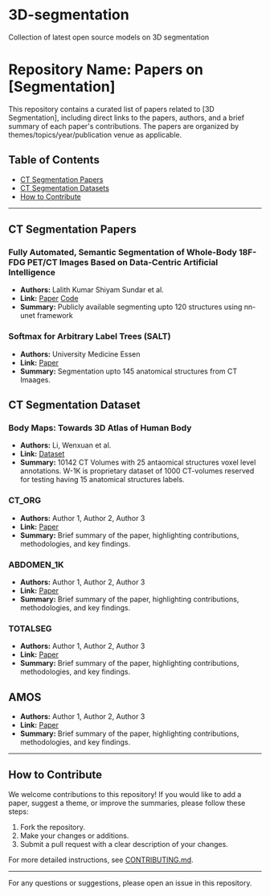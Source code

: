 # 3D-segmentation
Collection of latest open source models on 3D segmentation

# Repository Name: Papers on [Segmentation]

This repository contains a curated list of papers related to [3D Segmentation], including direct links to the papers, authors, and a brief summary of each paper's contributions. The papers are organized by themes/topics/year/publication venue as applicable.

## Table of Contents
- [CT Segmentation Papers](#theme1)
- [CT Segmentation Datasets](#theme2)
- [How to Contribute](#how-to-contribute)

---

## <a name="theme1"></a>CT Segmentation Papers

### Fully Automated, Semantic Segmentation of Whole-Body 18F-FDG PET/CT Images Based on Data-Centric Artificial Intelligence
- **Authors:** Lalith Kumar Shiyam Sundar et al.
- **Link:** [Paper](https://jnm.snmjournals.org/content/63/12/1941) [Code](https://github.com/ENHANCE-PET/MOOSE)
- **Summary:** Publicly available segmenting upto 120 structures using nn-unet framework

### Softmax for Arbitrary Label Trees (SALT)
- **Authors:** University Medicine Essen
- **Link:** [Paper](https://github.com/UMEssen/SALT)
- **Summary:** Segmentation upto 145 anatomical structures from CT Imaages. 

## <a name="theme2"></a>CT Segmentation Dataset

### Body Maps: Towards 3D Atlas of Human Body
- **Authors:** Li, Wenxuan et al.
- **Link:** [Dataset](https://zenodo.org/records/10687640)
- **Summary:** 10142 CT Volumes with 25 antaomical structures voxel level annotations. W-1K is proprietary dataset of 1000 CT-volumes reserved for testing having 15 anatomical structures labels. 

### CT_ORG
- **Authors:** Author 1, Author 2, Author 3
- **Link:** [Paper](https://link_to_paper)
- **Summary:** Brief summary of the paper, highlighting contributions, methodologies, and key findings.

### ABDOMEN_1K
- **Authors:** Author 1, Author 2, Author 3
- **Link:** [Paper](https://link_to_paper)
- **Summary:** Brief summary of the paper, highlighting contributions, methodologies, and key findings.

### TOTALSEG
- **Authors:** Author 1, Author 2, Author 3
- **Link:** [Paper](https://link_to_paper)
- **Summary:** Brief summary of the paper, highlighting contributions, methodologies, and key findings.

## AMOS
- **Authors:** Author 1, Author 2, Author 3
- **Link:** [Paper](https://link_to_paper)
- **Summary:** Brief summary of the paper, highlighting contributions, methodologies, and key findings.

  

---

## <a name="how-to-contribute"></a>How to Contribute

We welcome contributions to this repository! If you would like to add a paper, suggest a theme, or improve the summaries, please follow these steps:

1. Fork the repository.
2. Make your changes or additions.
3. Submit a pull request with a clear description of your changes.

For more detailed instructions, see [CONTRIBUTING.md](LINK_TO_YOUR_CONTRIBUTING_GUIDELINES).

---

For any questions or suggestions, please open an issue in this repository.
